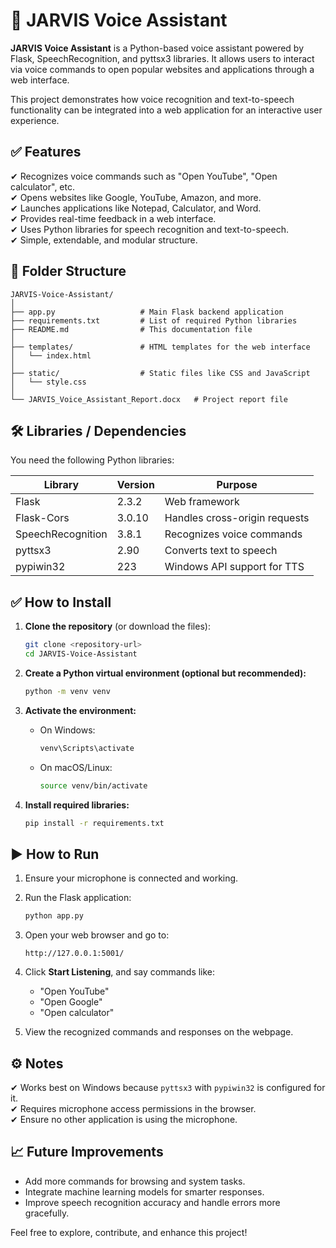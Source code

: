 
# 📘 JARVIS Voice Assistant

**JARVIS Voice Assistant** is a Python-based voice assistant powered by Flask, SpeechRecognition, and pyttsx3 libraries. It allows users to interact via voice commands to open popular websites and applications through a web interface.

This project demonstrates how voice recognition and text-to-speech functionality can be integrated into a web application for an interactive user experience.

## ✅ Features

✔ Recognizes voice commands such as "Open YouTube", "Open calculator", etc.  
✔ Opens websites like Google, YouTube, Amazon, and more.  
✔ Launches applications like Notepad, Calculator, and Word.  
✔ Provides real-time feedback in a web interface.  
✔ Uses Python libraries for speech recognition and text-to-speech.  
✔ Simple, extendable, and modular structure.

## 📂 Folder Structure

```
JARVIS-Voice-Assistant/
│
├── app.py                   # Main Flask backend application
├── requirements.txt         # List of required Python libraries
├── README.md                # This documentation file
│
├── templates/               # HTML templates for the web interface
│   └── index.html
│
├── static/                  # Static files like CSS and JavaScript
│   └── style.css
│
└── JARVIS_Voice_Assistant_Report.docx   # Project report file
```

## 🛠 Libraries / Dependencies

You need the following Python libraries:

| Library            | Version   | Purpose                        |
|-------------------|-----------|--------------------------------|
| Flask             | 2.3.2     | Web framework                   |
| Flask-Cors        | 3.0.10    | Handles cross-origin requests  |
| SpeechRecognition | 3.8.1     | Recognizes voice commands      |
| pyttsx3           | 2.90      | Converts text to speech        |
| pypiwin32         | 223       | Windows API support for TTS    |

## ✅ How to Install

1. **Clone the repository** (or download the files):

   ```bash
   git clone <repository-url>
   cd JARVIS-Voice-Assistant
   ```

2. **Create a Python virtual environment (optional but recommended):**

   ```bash
   python -m venv venv
   ```

3. **Activate the environment:**

   - On Windows:

     ```bash
     venv\Scripts\activate
     ```

   - On macOS/Linux:

     ```bash
     source venv/bin/activate
     ```

4. **Install required libraries:**

   ```bash
   pip install -r requirements.txt
   ```

## ▶ How to Run

1. Ensure your microphone is connected and working.

2. Run the Flask application:

   ```bash
   python app.py
   ```

3. Open your web browser and go to:

   ```
   http://127.0.0.1:5001/
   ```

4. Click **Start Listening**, and say commands like:

   - "Open YouTube"
   - "Open Google"
   - "Open calculator"

5. View the recognized commands and responses on the webpage.

## ⚙ Notes

✔ Works best on Windows because `pyttsx3` with `pypiwin32` is configured for it.  
✔ Requires microphone access permissions in the browser.  
✔ Ensure no other application is using the microphone.

## 📈 Future Improvements

- Add more commands for browsing and system tasks.
- Integrate machine learning models for smarter responses.
- Improve speech recognition accuracy and handle errors more gracefully.

Feel free to explore, contribute, and enhance this project!
